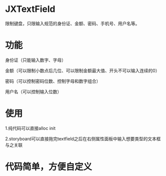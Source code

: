 # JXTextField
限制键盘，只限输入规范的身份证、金额、密码、手机号、用户名等。


# 功能
身份证（只能输入数字、字母）

金额（可以限制小数点后几位、可以限制金额最大值、开头不可以输入连续的0）

密码（可以控制密码位数、控制字母和数字组合）

用户名（可以控制输入位数）


# 使用
1.纯代码可以直接alloc init

2.storyboard可以直接拖完textfield之后在右侧属性面板中输入想要类型的文本框与之关联

# 代码简单，方便自定义
